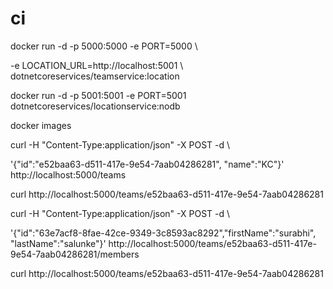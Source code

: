 # ci
docker run -d -p 5000:5000 -e PORT=5000 \

-e LOCATION_URL=http://localhost:5001 \ dotnetcoreservices/teamservice:location

docker run -d -p 5001:5001 -e PORT=5001 dotnetcoreservices/locationservice:nodb

docker images

curl -H "Content-Type:application/json" -X POST -d \

'{"id":"e52baa63-d511-417e-9e54-7aab04286281", "name":"KC"}' http://localhost:5000/teams

curl http://localhost:5000/teams/e52baa63-d511-417e-9e54-7aab04286281

curl -H "Content-Type:application/json" -X POST -d \

'{"id":"63e7acf8-8fae-42ce-9349-3c8593ac8292","firstName":"surabhi", "lastName":"salunke"}' http://localhost:5000/teams/e52baa63-d511-417e-9e54-7aab04286281/members

 curl http://localhost:5000/teams/e52baa63-d511-417e-9e54-7aab04286281
